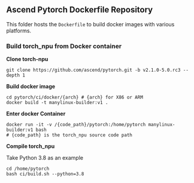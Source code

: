 ## Ascend Pytorch Dockerfile Repository

This folder hosts the `Dockerfile` to build docker images with various platforms.

### Build torch_npu from Docker container

**Clone torch-npu**

```Shell
git clone https://github.com/ascend/pytorch.git -b v2.1.0-5.0.rc3 --depth 1
```

**Build docker image**

```Shell
cd pytorch/ci/docker/{arch} # {arch} for X86 or ARM
docker build -t manylinux-builder:v1 .
```
**Enter docker Container**

```Shell
docker run -it -v /{code_path}/pytorch:/home/pytorch manylinux-builder:v1 bash
# {code_path} is the torch_npu source code path
```
**Compile torch_npu**

Take Python 3.8 as an example
```Shell
cd /home/pytorch
bash ci/build.sh --python=3.8
```
